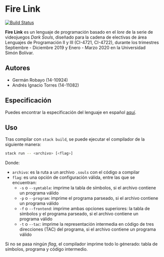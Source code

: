 # Fire Link

[![Build Status](https://travis-ci.org/aitorres/firelink.svg?branch=master)](https://travis-ci.org/aitorres/firelink)

**Fire Link** es un lenguaje de programación basado en el _lore_ de la serie de videojuegos *Dark Souls*, diseñado para la cadena de electivas de área Lenguajes de Programación II y III (CI-4721, CI-4722), durante los trimestres Septiembre - Diciembre 2019 y Enero - Marzo 2020 en la Universidad Simón Bolívar.

## Autores

- Germán Robayo (14-10924)
- Andrés Ignacio Torres (14-11082)

## Especificación

Puedes encontrar la especificación del lenguaje en español [aquí](docs/spec.md).

## Uso

Tras compilar con `stack build`, se puede ejecutar el compilador de la siguiente manera:

```bash
stack run -- <archivo> [<flag>]
```

Donde:

- `archivo`: es la ruta a un archivo `.souls` con el código a compilar
- `flag`: es una opción de configuración válida, entre las que se encuentran:
  - `-s` o `--symtable`: imprime la tabla de símbolos, si el archivo contiene un programa válido
  - `-p` o `--program`: imprime el programa parseado, si el archivo contiene un programa válido
  - `-f` o `--frontend`: imprime ambas opciones superiores: la tabla de símbolos y el programa parseado, si el archivo contiene un programa válido
  - `-t` o `--tac`: imprime la representación intermedia en código de tres direcciones (TAC) del programa, si el archivo contiene un programa válido

Si no se pasa ningún _flag_, el compilador imprime todo lo génerado: tabla de símbolos, programa y código intermedio.
